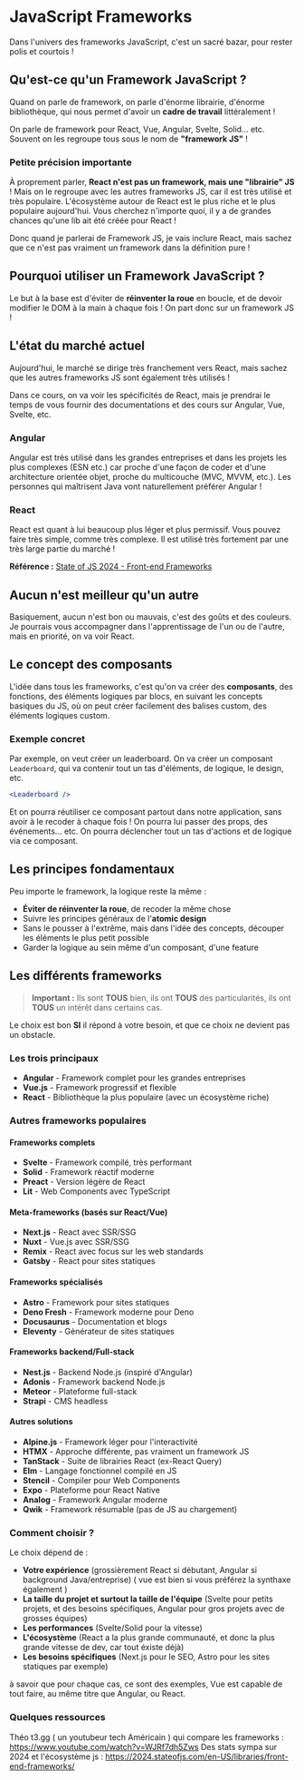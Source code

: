 # JavaScript Frameworks

Dans l'univers des frameworks JavaScript, c'est un sacré bazar, pour rester polis et courtois !

## Qu'est-ce qu'un Framework JavaScript ?

Quand on parle de framework, on parle d'énorme librairie, d'énorme bibliothèque, qui nous permet d'avoir un **cadre de travail** littéralement !

On parle de framework pour React, Vue, Angular, Svelte, Solid... etc. Souvent on les regroupe tous sous le nom de **"framework JS"** !

### Petite précision importante

À proprement parler, **React n'est pas un framework, mais une "librairie" JS** ! Mais on le regroupe avec les autres frameworks JS, car il est très utilisé et très populaire. L'écosystème autour de React est le plus riche et le plus populaire aujourd'hui. Vous cherchez n'importe quoi, il y a de grandes chances qu'une lib ait été créée pour React !

Donc quand je parlerai de Framework JS, je vais inclure React, mais sachez que ce n'est pas vraiment un framework dans la définition pure !

## Pourquoi utiliser un Framework JavaScript ?

Le but à la base est d'éviter de **réinventer la roue** en boucle, et de devoir modifier le DOM à la main à chaque fois ! On part donc sur un framework JS !

## L'état du marché actuel

Aujourd'hui, le marché se dirige très franchement vers React, mais sachez que les autres frameworks JS sont également très utilisés !

Dans ce cours, on va voir les spécificités de React, mais je prendrai le temps de vous fournir des documentations et des cours sur Angular, Vue, Svelte, etc.

### Angular

Angular est très utilisé dans les grandes entreprises et dans les projets les plus complexes (ESN etc.) car proche d'une façon de coder et d'une architecture orientée objet, proche du multicouche (MVC, MVVM, etc.). Les personnes qui maîtrisent Java vont naturellement préférer Angular !

### React

React est quant à lui beaucoup plus léger et plus permissif. Vous pouvez faire très simple, comme très complexe. Il est utilisé très fortement par une très large partie du marché !

**Référence :** [State of JS 2024 - Front-end Frameworks](https://2024.stateofjs.com/en-US/libraries/front-end-frameworks/)

## Aucun n'est meilleur qu'un autre

Basiquement, aucun n'est bon ou mauvais, c'est des goûts et des couleurs. Je pourrais vous accompagner dans l'apprentissage de l'un ou de l'autre, mais en priorité, on va voir React.

## Le concept des composants

L'idée dans tous les frameworks, c'est qu'on va créer des **composants**, des fonctions, des éléments logiques par blocs, en suivant les concepts basiques du JS, où on peut créer facilement des balises custom, des éléments logiques custom.

### Exemple concret

Par exemple, on veut créer un leaderboard. On va créer un composant `Leaderboard`, qui va contenir tout un tas d'éléments, de logique, le design, etc.

```jsx
<Leaderboard />
```

Et on pourra réutiliser ce composant partout dans notre application, sans avoir à le recoder à chaque fois ! On pourra lui passer des props, des événements... etc. On pourra déclencher tout un tas d'actions et de logique via ce composant.

## Les principes fondamentaux

Peu importe le framework, la logique reste la même :

- **Éviter de réinventer la roue**, de recoder la même chose
- Suivre les principes généraux de l'**atomic design**
- Sans le pousser à l'extrême, mais dans l'idée des concepts, découper les éléments le plus petit possible
- Garder la logique au sein même d'un composant, d'une feature

## Les différents frameworks

> **Important :** Ils sont **TOUS** bien, ils ont **TOUS** des particularités, ils ont **TOUS** un intérêt dans certains cas.

Le choix est bon **SI** il répond à votre besoin, et que ce choix ne devient pas un obstacle.

### Les trois principaux

- **Angular** - Framework complet pour les grandes entreprises
- **Vue.js** - Framework progressif et flexible
- **React** - Bibliothèque la plus populaire (avec un écosystème riche)

### Autres frameworks populaires

#### Frameworks complets

- **Svelte** - Framework compilé, très performant
- **Solid** - Framework réactif moderne
- **Preact** - Version légère de React
- **Lit** - Web Components avec TypeScript

#### Meta-frameworks (basés sur React/Vue)

- **Next.js** - React avec SSR/SSG
- **Nuxt** - Vue.js avec SSR/SSG
- **Remix** - React avec focus sur les web standards
- **Gatsby** - React pour sites statiques

#### Frameworks spécialisés

- **Astro** - Framework pour sites statiques
- **Deno Fresh** - Framework moderne pour Deno
- **Docusaurus** - Documentation et blogs
- **Eleventy** - Générateur de sites statiques

#### Frameworks backend/Full-stack

- **Nest.js** - Backend Node.js (inspiré d'Angular)
- **Adonis** - Framework backend Node.js
- **Meteor** - Plateforme full-stack
- **Strapi** - CMS headless

#### Autres solutions

- **Alpine.js** - Framework léger pour l'interactivité
- **HTMX** - Approche différente, pas vraiment un framework JS
- **TanStack** - Suite de librairies React (ex-React Query)
- **Elm** - Langage fonctionnel compilé en JS
- **Stencil** - Compiler pour Web Components
- **Expo** - Plateforme pour React Native
- **Analog** - Framework Angular moderne
- **Qwik** - Framework résumable (pas de JS au chargement)

### Comment choisir ?

Le choix dépend de :

- **Votre expérience** (grossièrement React si débutant, Angular si background Java/entreprise)
( vue est bien si vous préférez la synthaxe également )
- **La taille du projet et surtout la taille de l'équipe** (Svelte pour petits projets, et des besoins spécifiques, Angular pour gros projets avec de grosses équipes)
- **Les performances** (Svelte/Solid pour la vitesse)
- **L'écosystème** (React a la plus grande communauté, et donc la plus grande vitesse de dev, car tout éxiste déjà)
- **Les besoins spécifiques** (Next.js pour le SEO, Astro pour les sites statiques par exemple)

à savoir que pour chaque cas, ce sont des exemples, Vue est capable de tout faire, au même titre que Angular, ou React.

### Quelques ressources

Théo t3.gg ( un youtubeur tech Américain ) qui compare les frameworks : <https://www.youtube.com/watch?v=WJRf7dh5Zws>
Des stats sympa sur 2024 et l'écosystème js : <https://2024.stateofjs.com/en-US/libraries/front-end-frameworks/>
